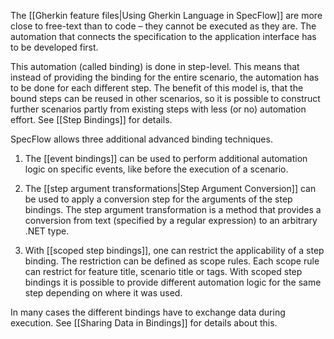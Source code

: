 The [[Gherkin feature files|Using Gherkin Language in SpecFlow]] are more close to free-text than to code – they cannot be executed as they are. The automation that connects the specification to the application interface has to be developed first. 

This automation (called binding) is done in step-level. This means that instead of providing the binding for the entire scenario, the automation has to be done for each different step. The benefit of this model is, that the bound steps can be reused in other scenarios, so it is possible to construct further scenarios partly from existing steps with less (or no) automation effort. See [[Step Bindings]] for details.

SpecFlow allows three additional advanced binding techniques. 

1. The [[event bindings]] can be used to perform additional automation logic on specific events, like before the execution of a scenario.

2. The [[step argument transformations|Step Argument Conversion]] can be used to apply a conversion step for the arguments of the step bindings. The step argument transformation is a method that provides a conversion from text (specified by a regular expression) to an arbitrary .NET type. 

3. With [[scoped step bindings]], one can restrict the applicability of a step binding. The restriction can be defined as scope rules. Each scope rule can restrict for feature title, scenario title or tags. With scoped step bindings it is possible to provide different automation logic for the same step depending on where it was used. 

In many cases the different bindings have to exchange data during execution. See [[Sharing Data in Bindings]] for details about this.
